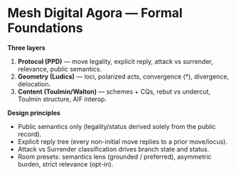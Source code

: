# Mesh Digital Agora — Formal Foundations

**Three layers**
1) **Protocol (PPD)** — move legality, explicit reply, attack vs surrender, relevance, public semantics.
2) **Geometry (Ludics)** — loci, polarized acts, convergence (†), divergence, delocation.
3) **Content (Toulmin/Walton)** — schemes + CQs, rebut vs undercut, Toulmin structure, AIF interop.

**Design principles**
- Public semantics only (legality/status derived solely from the public record).
- Explicit reply tree (every non-initial move replies to a prior move/locus).
- Attack vs Surrender classification drives branch state and status.
- Room presets: semantics lens (grounded / preferred), asymmetric burden, strict relevance (opt-in).
